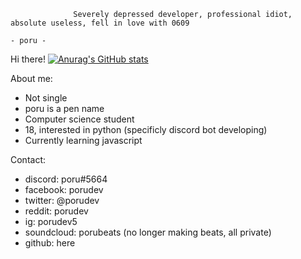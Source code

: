                   Severely depressed developer, professional idiot, absolute useless, fell in love with 0609
                                                                                                          - poru -
Hi there!
[![Anurag's GitHub stats](https://github-readme-stats.vercel.app/api?username=anuraghazra)](https://github.com/anuraghazra/github-readme-stats)       

About me:
- Not single
- poru is a pen name
- Computer science student
- 18, interested in python (specificly discord bot developing)
- Currently learning javascript

Contact:
- discord: poru#5664
- facebook: porudev
- twitter: @porudev
- reddit: porudev
- ig: porudev5
- soundcloud: porubeats (no longer making beats, all private)
- github: here
